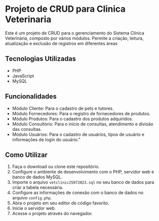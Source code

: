 # Projeto de CRUD para Clinica Veterinaria

Este é um projeto de CRUD para o gerenciamento do Sistema Clínica Veterinária, composto por vários módulos. Permite a criação, leitura, atualização e exclusão de registros em diferentes áreas

## Tecnologias Utilizadas

- PHP
- JavaScript
- MySQL

## Funcionalidades

- Módulo Cliente: Para o cadastro de pets e tutores.
- Módulo Fornecedores: Para o registro de fornecedores de produtos.
- Módulo Produtos: Para o cadastro dos produtos adquiridos.
- Módulo Consultório: Para o início de consultas, atendimento e divisão das consultas.
- Módulo Usuários: Para o cadastro de usuários, tipos de usuário e informações de login do usuário."

## Como Utilizar

1. Faça o download ou clone este repositório.
2. Configure o ambiente de desenvolvimento com o PHP, servidor web e banco de dados MySQL.
3. Importe o arquivo `vetclinic25072023.sql` no seu banco de dados para criar a tabela necessária.
4. Configure as informações de conexão com o banco de dados no arquivo `config.php`.
5. Abra o projeto em seu editor de código favorito.
6. Inicie o servidor web.
7. Acesse o projeto através do navegador.
